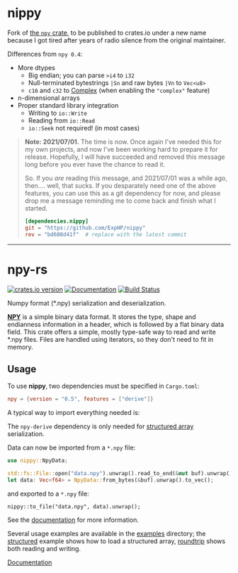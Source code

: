 # nippy

Fork of [the `npy` crate](https://github.com/potocpav/npy-rs/issues), to be published to crates.io under a new name because I got tired after years of radio silence from the original maintainer.

Differences from `npy 0.4`:

* More dtypes
  * Big endian; you can parse `>i4` to `i32`
  * Null-terminated bytestrings `|Sn` and raw bytes `|Vn` to `Vec<u8>`
  * `c16` and `c32` to [Complex](https://docs.rs/num-complex/0.4.0/num_complex/struct.Complex.html) (when enabling the `"complex"` feature)
* n-dimensional arrays
* Proper standard library integration
  * Writing to `io::Write`
  * Reading from `io::Read`
  * `io::Seek` not required! (in most cases)

>  **Note: 2021/07/01.** The time is now.  Once again I've needed this for my own projects, and now I've been working hard to prepare it for release.  Hopefully, I will have succeeded and removed this message long before you ever have the chance to read it.
>
> So.  If you *are* reading this message, and 2021/07/01 was a while ago, then.... well, that sucks.  If you desparately need one of the above features, you can use this as a git dependency for now, and please drop me a message reminding me to come back and finish what I started.
>
> ```toml
> [dependencies.nippy]
> git = "https://github.com/ExpHP/nippy"
> rev = "bd608d41f"  # replace with the latest commit
> ```

---

# npy-rs
[![crates.io version](https://img.shields.io/crates/v/nippy.svg)](https://crates.io/crates/nippy) [![Documentation](https://docs.rs/nippy/badge.svg)](https://docs.rs/nippy/) [![Build Status](https://travis-ci.org/ExpHP/nippy.svg?branch=master)](https://travis-ci.org/ExpHP/nippy)

Numpy format (*.npy) serialization and deserialization.

<!-- [![Build Status](xxx)](xxx) -->


[**NPY**](https://docs.scipy.org/doc/numpy-dev/neps/npy-format.html) is a simple binary data format.
It stores the type, shape and endianness information in a header,
which is followed by a flat binary data field. This crate offers a simple, mostly type-safe way to
read and write *.npy files. Files are handled using iterators, so they don't need to fit in memory.

## Usage

To use **nippy**, two dependencies must be specified in `Cargo.toml`:

```toml
npy = {version = "0.5", features = ["derive"]}
```

A typical way to import everything needed is:

The `npy-derive` dependency is only needed for
[structured array](https://docs.scipy.org/doc/numpy/user/basics.rec.html)
serialization.

Data can now be imported from a `*.npy` file:

```rust
use nippy::NpyData;

std::fs::File::open("data.npy").unwrap().read_to_end(&mut buf).unwrap();
let data: Vec<f64> = NpyData::from_bytes(&buf).unwrap().to_vec();

```

and exported to a `*.npy` file:

```
nippy::to_file("data.npy", data).unwrap();
```

See the [documentation](https://docs.rs/nippy/) for more information.

Several usage examples are available in the
[examples](https://github.com/ExpHP/nippy/tree/master/examples) directory; the
[structured](https://github.com/ExpHP/nippy/blob/master/examples/structured.rs) example shows how to load a structured array, [roundtrip](https://github.com/ExpHP/nippy/blob/master/examples/roundtrip.rs) shows both reading
and writing.

[Documentation](https://docs.rs/nippy/)
